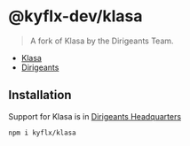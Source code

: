 # @kyflx-dev/klasa

> A fork of Klasa by the Dirigeants Team.

- [Klasa](https://klasa.js.org)
- [Dirigeants](https://github.com/dirigeants)

## Installation

Support for Klasa is in [Dirigeants Headquarters](https://discord.gg/FpEFSyY)

```bash
npm i kyflx/klasa
````
